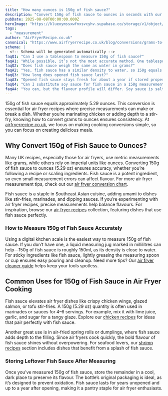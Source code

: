 ```yaml
---
title: "How many ounces is 150g of fish sauce?"
description: "Convert 150g of fish sauce to ounces in seconds with our simple guide. Perfect for air fryer recipes and precise cooking measurements."
pubDate: 2025-08-08T00:00:00.000Z
heroImage: "https://klueoymssxwfnxsvcyhv.supabase.co/storage/v1/object/public/Shmucket/150g-fish-sauce-to-ounces.webp"
tags:
  - "measurement"
author: "AirFryerRecipe.co.uk"
canonical: "https://www.airfryerrecipe.co.uk/blog/conversions/grams-to-ounces/150g-fish-sauce-to-ounces"
schema: |
  <!-- Schema will be generated automatically -->
faqQ1: "Can I use a tablespoon to measure 150g of fish sauce?"
faqA1: "While possible, it’s not the most accurate method. One tablespoon of fish sauce weighs about 15g, so you’d need 10 tablespoons for 150g. A digital scale or liquid measuring jug is far more precise for air fryer recipes."
faqQ2: "Does fish sauce weigh the same as water in grams?"
faqA2: "Yes, fish sauce has a similar density to water, so 150g equals roughly 150ml. This makes conversions easier if you’re using volume measurements instead of weight for your air fryer dishes."
faqQ3: "How long does opened fish sauce last?"
faqA3: "Opened fish sauce stays fresh for about a year if stored properly in a cool, dark place. Its high salt content acts as a natural preservative, making it a reliable ingredient for air fryer cooking."
faqQ4: "Can I substitute soy sauce for fish sauce in a 150g measurement?"
faqA4: "You can, but the flavour profile will differ. Soy sauce is saltier and lacks the umami depth of fish sauce. If substituting, use slightly less soy sauce and add a pinch of sugar to balance the taste in your air fryer recipe."
---
```

<p>150g of fish sauce equals approximately 5.29 ounces. This conversion is essential for air fryer recipes where precise measurements can make or break a dish. Whether you’re marinating chicken or adding depth to a stir-fry, knowing how to convert grams to ounces ensures consistency. At <a href=https://www.airfryerrecipe.co.uk>airfryerrecipe.co.uk</a>, we focus on making cooking conversions simple, so you can focus on creating delicious meals.</p>  

<h2>Why Convert 150g of Fish Sauce to Ounces?</h2>  
<p>Many UK recipes, especially those for air fryers, use metric measurements like grams, while others rely on imperial units like ounces. Converting 150g of fish sauce to ounces (5.29 oz) ensures accuracy, whether you’re following a recipe or scaling ingredients. Fish sauce is a potent ingredient, so even small measurement errors can affect flavour. For more air fryer measurement tips, check out our <a href=https://www.airfryerrecipe.co.uk/air-fryer-conversion-chart>air fryer conversion chart</a>.</p>  

<p>Fish sauce is a staple in Southeast Asian cuisine, adding umami to dishes like stir-fries, marinades, and dipping sauces. If you’re experimenting with air fryer recipes, precise measurements help balance flavours. For inspiration, browse our <a href=https://www.airfryerrecipe.co.uk/recipes>air fryer recipes</a> collection, featuring dishes that use fish sauce perfectly.</p>  

<h3>How to Measure 150g of Fish Sauce Accurately</h3>  
<p>Using a digital kitchen scale is the easiest way to measure 150g of fish sauce. If you don’t have one, a liquid measuring jug marked in millilitres can help—150g of fish sauce is roughly 150ml, as its density is close to water. For sticky ingredients like fish sauce, lightly greasing the measuring spoon or cup ensures easy pouring and cleanup. Need more tips? Our <a href=https://www.airfryerrecipe.co.uk/air-fryer-cleaner>air fryer cleaner guide</a> helps keep your tools spotless.</p>  

<h2>Common Uses for 150g of Fish Sauce in Air Fryer Cooking</h2>  
<p>Fish sauce elevates air fryer dishes like crispy chicken wings, glazed salmon, or tofu stir-fries. A 150g (5.29 oz) quantity is often used in marinades or sauces for 4–6 servings. For example, mix it with lime juice, garlic, and sugar for a tangy glaze. Explore our <a href=https://www.airfryerrecipe.co.uk/recipe-category/chicken>chicken recipes</a> for ideas that pair perfectly with fish sauce.</p>  

<p>Another great use is in air-fried spring rolls or dumplings, where fish sauce adds depth to the filling. Since air fryers cook quickly, the bold flavour of fish sauce shines without overpowering. For seafood lovers, our <a href=https://www.airfryerrecipe.co.uk/recipe-category/shrimp>shrimp recipes</a> section includes dishes that benefit from a splash of fish sauce.</p>  

<h3>Storing Leftover Fish Sauce After Measuring</h3>  
<p>Once you’ve measured 150g of fish sauce, store the remainder in a cool, dark place to preserve its flavour. The bottle’s original packaging is ideal, as it’s designed to prevent oxidation. Fish sauce lasts for years unopened and up to a year after opening, making it a pantry staple for air fryer enthusiasts.</p>

